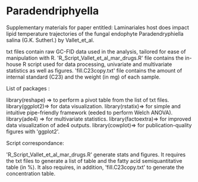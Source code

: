 # Paradendriphyella

Supplementary materials for paper entitled: Laminariales host does impact lipid temperature trajectories of the fungal endophyte Paradendryphiella salina (G.K. Sutherl.) by  Vallet_et_al.

txt files contain raw GC-FID data used in the analysis, tailored for ease of manipulation with R. 'R_Script_Vallet_et_al_mar_drugs.R' file contains the in-house R script used for data processing, univariate and multivariate statistics as well as figures. 'fill.C23copy.txt' file contains the amount of internal standard (C23) and the weight (in mg) of each sample. 

List of packages :

library(reshape) => to perform a pivot table from the list of txt files.
library(ggplot2)=> for data visualization.
library(rstatix)=> for simple and intuitive pipe-friendly framework (eeded to perform Welch ANOVA).
library(ade4) => for multivariate statistics.
library(factoextra)=> for improved data visualization of ade4 outputs.
library(cowplot)=> for publication-quality figures with 'ggplot2'.

Script correspondance:

'R_Script_Vallet_et_al_mar_drugs.R' generate stats and figures. It requires the txt files to generate a list of table and the fatty acid semiquantitative table (in %). It also requires, in addition, 'fill.C23copy.txt' to generate the concentration table.
